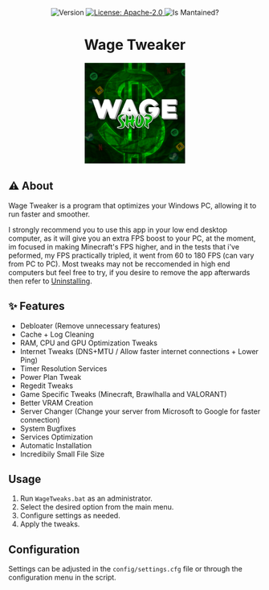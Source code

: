 <p align="center">
  <img alt="Version" src="https://img.shields.io/github/v/tag/rubsxyz/WageTweaker?label=Version%3A" />
  <a href="#" target="_blank">
    <img alt="License: Apache-2.0" src="https://img.shields.io/github/license/rubsxyz/WageTweaker" />
  </a>
  <!-- <a><img alt="Downloads:" src="https://img.shields.io/github/downloads/rubsxyz/WageTweaker/total.svg" />
  </a> -->
  <a><img alt="Is Mantained?" src="https://img.shields.io/badge/Mantained:-yes-green.svg" />
  </a>
</p>

<h1 align="center">
Wage Tweaker
</h1>

<p align="center">
 <img src="https://github.com/rubsxyz/WageTweaker/blob/main/images/favicon.ico?raw=true" width="200">
</p>

## ⚠️ About

Wage Tweaker is a program that optimizes your Windows PC, allowing it to run faster and smoother.

I strongly recommend you to use this app in your low end desktop computer, as it will give you an extra FPS boost to your PC, at the moment, im focused in making Minecraft's FPS higher, and in the tests that i've peformed, my FPS practically tripled, it went from 60 to 180 FPS (can vary from PC to PC).
Most tweaks may not be reccomended in high end computers but feel free to try, if you desire to remove the app afterwards then refer to [Uninstalling](#uninstalling).

## ✨ Features <a name = "features"></a>

- Debloater (Remove unnecessary features)
- Cache + Log Cleaning
- RAM, CPU and GPU Optimization Tweaks
- Internet Tweaks (DNS+MTU / Allow faster internet connections + Lower Ping)
- Timer Resolution Services
- Power Plan Tweak
- Regedit Tweaks
- Game Specific Tweaks (Minecraft, Brawlhalla and VALORANT)
- Better VRAM Creation
- Server Changer (Change your server from Microsoft to Google for faster connection)
- System Bugfixes
- Services Optimization
- Automatic Installation
- Incredibily Small File Size

## Usage

1. Run `WageTweaks.bat` as an administrator.
2. Select the desired option from the main menu.
3. Configure settings as needed.
4. Apply the tweaks.

## Configuration

Settings can be adjusted in the `config/settings.cfg` file or through the configuration menu in the script.
